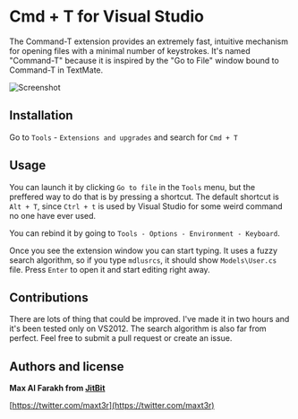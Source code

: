 Cmd + T for Visual Studio
=======

The Command-T extension provides an extremely fast, intuitive mechanism for
opening files with a minimal number of keystrokes. It's named
"Command-T" because it is inspired by the "Go to File" window bound to
Command-T in TextMate.
		
![Screenshot](https://www.dropbox.com/s/oq0gyrc65uo3t95/Screenshot%202013-09-07%2012.57.49.png)

## Installation
Go to `Tools` - `Extensions and upgrades` and search for `Cmd + T`

## Usage

You can launch it by clicking `Go to file` in the `Tools` menu, but the preffered way to do that is by pressing a shortcut. The default shortcut is `Alt + T`, since `Ctrl + t` is used by Visual Studio for some weird command no one have ever used.

You can rebind it by going to `Tools - Options - Environment - Keyboard`.

Once you see the extension window you can start typing. It uses a fuzzy search algorithm, so if you type `mdlusrcs`, it should show `Models\User.cs` file. Press `Enter` to open it and start editing right away.

## Contributions

There are lots of thing that could be improved. I've made it in two hours and it's been tested only on VS2012. The search algorithm is also far from perfect. Feel free to submit a pull request or create an issue.

## Authors and license

**Max Al Farakh from [JitBit](http://www.jitbit.com/)**

[https://twitter.com/maxt3r](https://twitter.com/maxt3r)
